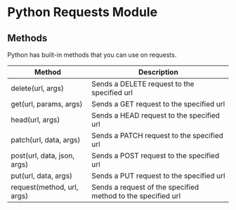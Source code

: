 # Python Requests Module

## Methods

Python has built-in methods that you can use on requests.

| Method                      | Description                                                  |
| --------------------------- | ------------------------------------------------------------ |
| delete(url, args)           | Sends a DELETE request to the specified url                  |
| get(url, params, args)      | Sends a GET request to the specified url                     |
| head(url, args)             | Sends a HEAD request to the specified url                    |
| patch(url, data, args)      | Sends a PATCH request to the specified url                   |
| post(url, data, json, args) | Sends a POST request to the specified url                    |
| put(url, data, args)        | Sends a PUT request to the specified url                     |
| request(method, url, args)  | Sends a request of the specified method to the specified url |
